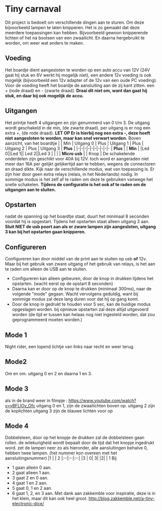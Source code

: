 


# Tiny carnaval
Dit project is bedoelt om verschillende dingen aan te sturen. Om deze bijvoorbeeld lampen te laten knipperen. Het is zo gemaakt dat deze meerdere toepassingen kan hebben. Bijvoorbeeld gewoon knipperende lichten of het na bootsen van een zwaailicht. En daarna hergebruikt te worden, om weer wat anders te maken.
## Voeding
Het boardje dient aangesloten te worden op een auto accu van 12V (24V gaat hij stuk en 6V werkt hij mogelijk niet), een andere 12v voeding is ook mogelijk (bijvoorbeeld een 12v adapter of de 12v van een oude PC voeding).
Voor de voeding heeft het boardje de aansluiting aan de zij kant zitten. een + (rode draad) en - (zwarte draad). **Draai dit niet om, want dan gaat hij stuk, en daar bij ook mogelijk de accu.**
## Uitgangen
Het printje heeft 4 uitgangen en zijn genummerd van 0 t/m 3. 
De uitgang wordt geschakeld in de min, (de zwarte draad).
per uitgang is er nog een extra +, (de rode draad).
**LET OP Er is hierbij nog een extra -, deze hoeft niet aangesloten te worden, maar kan snel verwart worden.**
Boven aanzicht, van het boardtje
|  | Min | Uitgang 0 | Plus | Uitgang 1 | Plus | Uitgang 2 | Plus | Uitgang 3 | **Plus** | 
|-|-|-|-|-|-|-|-|-|-
| **Plus** |
| **Min** | |Led 0||Led 1|| Led 2||Led 3 |
| | | **Micro usb** | | Knop |
De schakelende onderdelen zijn geschikt voor 40A bij 12V. 
toch word er aangeraden niet meer dan 16A per gelijkt gelijkertijd aan te hebben, wegens de connectoren en draad dikte.  Kijk naar de verschillende modus, wat van toepassing is.
Er zijn hier door geen extra relays (relais, in het Nederlands) nodig. In sommige modus is het zelf af te raden om deze te gebruiken vanwege het snelle schakelen.
**Tijdens de configuratie is het ook af te raden om de uitgangen aan te sluiten.**
## Opstarten
nadat de spanning op het boardtje staat, duurt het minimaal 8 seconden voordat hij is opgestart. Tijdens het opstarten staat alleen uitgang 3 aan. 
**Sluit NIET de usb poort aan als er zware lampen zijn aangesloten, uitgang 3 kan bij het opstarten gaan knipperen.**
## Configureren
Configureren kan door middel van de print aan te sluiten op usb **of** 12v. Maar bij het gebruik van zware uitgang of het gebruik van relays, is het aan te raden om alleen de USB aan te sluiten.

-	Configureren kan alleen gebeuren, door de knop in drukken tijdens het opstarten. (wacht eerst op de opstart 8 seconden)
-	Daarna kan er door op de knop te drukken (minimaal 300ms), naar de volgende "mode" gegaan. Wacht vervolgens geduldig, want bij sommige modus zal deze lang duren voor dat hij op gang komt.
-	Door de knop in gedrukt te houden voor 5 sec, kan de huidige modus opgeslagen worden. bij opnieuw opstarten zal deze altijd uitgevoerd worden
(de tijd er tussen kan helaas nog niet ingesteld worden, dat zou geprogrammeerd moeten worden.)
## Mode 1
Night rider, een lopend lichtje van links naar recht en weer terug. 
## Mode2
Om en om. uitgang 0 en 2 en daarna 1 en 3.
## Mode 3
als in de brand weer in filmpje : https://www.youtube.com/watch?v=yBFLlOy_Ofc
uitgang 0 en 1, zijn de zwaailichten boven op.
uitgang 2 zijn de koplichten
uitgang 3 zijn de blauwe lichten voor op
## Mode 4
Dobbelsteen, door op het knopje de drukken zal de dobbelsteen gaan rollen. de wilekurigheid wordt bepaalt door de tijd dat het knopje ingedrukt word.
zet de lampen neer zo als hieronder, alle aansluitingen behalve 0, hebben twee lampen. (het nummer kon overeen met het aansluitingsnummer)
|1 |  | 2
|:-:|:-:|:-:|
|3 | 0| 3|
|2| | 1
Bij
-	1 gaan alleen 0 aan.
-	2 gaat alleen 1 aan.
-	3 gaat 2 en 0 aan. 
-	4 gaat 1 en 2 aan.
-	5 gaat 0, 1 en 2 aan.
-	6 gaat 1, 2, en 3 aan.
Met dank aan zakkemble voor inspiratie, deze is in het klein, maar dit kan ook heel groot.
http://blog.zakkemble.net/a-tiny-electronic-dice/

